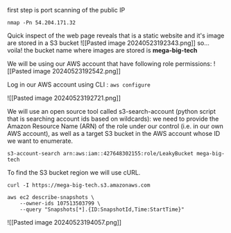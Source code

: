 
first step is port scanning of the public IP 
```
nmap -Pn 54.204.171.32
```

Quick inspect of the web page reveals that is a static website and it's image are stored in a S3 bucket
![[Pasted image 20240523192343.png]]
so... voila! the bucket name where images are stored is **mega-big-tech**

We will be using our AWS account that have following role permissions:
![[Pasted image 20240523192542.png]]

Log in our AWS account using CLI : ```aws configure```

![[Pasted image 20240523192721.png]]

We will use an open source tool called s3-search-account (python script that is searching account ids based on wildcards): we need to provide the Amazon Resource Name (ARN) of the role under our control (i.e. in our own AWS account), as well as a target S3 bucket in the AWS account whose ID we want to enumerate.
```
s3-account-search arn:aws:iam::427648302155:role/LeakyBucket mega-big-tech
```
  
To find the S3 bucket region we will use cURL.

```
curl -I https://mega-big-tech.s3.amazonaws.com
```

```
aws ec2 describe-snapshots \
    --owner-ids 107513503799 \
    --query "Snapshots[*].{ID:SnapshotId,Time:StartTime}"
```
 
![[Pasted image 20240523194057.png]]
